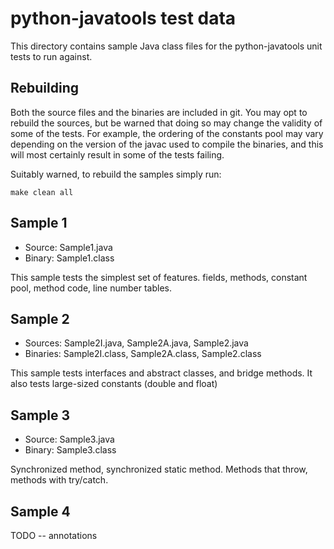 # python-javatools test data

This directory contains sample Java class files for the
python-javatools unit tests to run against.


## Rebuilding

Both the source files and the binaries are included in git. You may
opt to rebuild the sources, but be warned that doing so may change the
validity of some of the tests. For example, the ordering of the
constants pool may vary depending on the version of the javac used to
compile the binaries, and this will most certainly result in some of
the tests failing.

Suitably warned, to rebuild the samples simply run:

```make clean all```


## Sample 1

- Source: Sample1.java
- Binary: Sample1.class

This sample tests the simplest set of features. fields, methods,
constant pool, method code, line number tables.


## Sample 2

- Sources: Sample2I.java, Sample2A.java, Sample2.java
- Binaries: Sample2I.class, Sample2A.class, Sample2.class

This sample tests interfaces and abstract classes, and bridge
methods. It also tests large-sized constants (double and float)


## Sample 3

- Source: Sample3.java
- Binary: Sample3.class

Synchronized method, synchronized static method. Methods that throw,
methods with try/catch.


## Sample 4

TODO -- annotations

